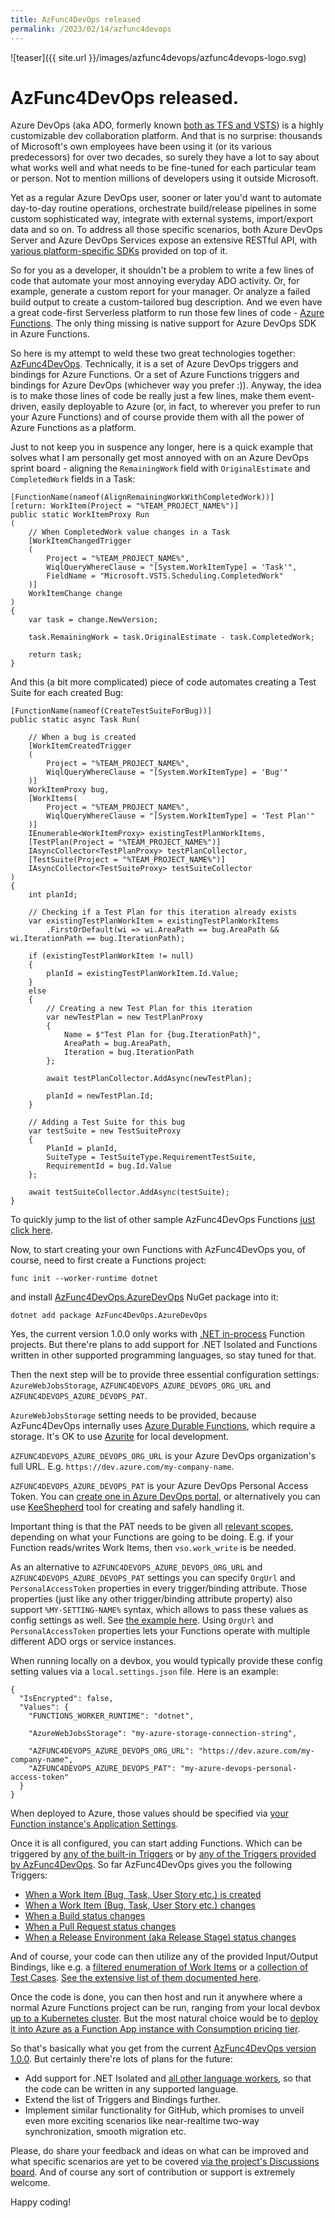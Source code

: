 ```yaml
---
title: AzFunc4DevOps released
permalink: /2023/02/14/azfunc4devops
---
```

![teaser]({{ site.url }}/images/azfunc4devops/azfunc4devops-logo.svg)
# AzFunc4DevOps released.


Azure DevOps (aka ADO, formerly known [both as TFS and VSTS](https://learn.microsoft.com/en-us/azure/devops/server/tfs-is-now-azure-devops-server?view=azure-devops)) is a highly customizable dev collaboration platform. And that is no surprise: thousands of Microsoft's own employees have been using it (or its various predecessors) for over two decades, so surely they have a lot to say about what works well and what needs to be fine-tuned for each particular team or person. Not to mention millions of developers using it outside Microsoft.

Yet as a regular Azure DevOps user, sooner or later you'd want to automate day-to-day routine operations, orchestrate build/release pipelines in some custom sophisticated way, integrate with external systems, import/export data and so on. To address all those specific scenarios, both Azure DevOps Server and Azure DevOps Services expose an extensive RESTful API, with [various platform-specific SDKs](https://learn.microsoft.com/en-us/rest/api/azure/devops/?view=azure-devops-rest-7.1#client-libraries) provided on top of it.

So for you as a developer, it shouldn't be a problem to write a few lines of code that automate your most annoying everyday ADO activity. Or, for example, generate a custom report for your manager. Or analyze a failed build output to create a custom-tailored bug description. And we even have a great code-first Serverless platform to run those few lines of code - [Azure Functions](https://learn.microsoft.com/en-us/azure/azure-functions/functions-get-started). The only thing missing is native support for Azure DevOps SDK in Azure Functions.

So here is my attempt to weld these two great technologies together: [AzFunc4DevOps](https://github.com/scale-tone/AzFunc4DevOps#azfunc4devops). Technically, it is a set of Azure DevOps triggers and bindings for Azure Functions. Or a set of Azure Functions triggers and bindings for Azure DevOps (whichever way you prefer :)). Anyway, the idea is to make those lines of code be really just a few lines, make them event-driven, easily deployable to Azure (or, in fact, to wherever you prefer to run your Azure Functions) and of course provide them with all the power of Azure Functions as a platform.

Just to not keep you in suspence any longer, here is a quick example that solves what I am personally get most annoyed with on an Azure DevOps sprint board - aligning the `RemainingWork` field with `OriginalEstimate` and `CompletedWork` fields in a Task:

```
[FunctionName(nameof(AlignRemainingWorkWithCompletedWork))]
[return: WorkItem(Project = "%TEAM_PROJECT_NAME%")]
public static WorkItemProxy Run
(
    // When CompletedWork value changes in a Task
    [WorkItemChangedTrigger
    (
        Project = "%TEAM_PROJECT_NAME%",
        WiqlQueryWhereClause = "[System.WorkItemType] = 'Task'",
        FieldName = "Microsoft.VSTS.Scheduling.CompletedWork"
    )]
    WorkItemChange change
)
{
    var task = change.NewVersion;

    task.RemainingWork = task.OriginalEstimate - task.CompletedWork;

    return task;
}
```

And this (a bit more complicated) piece of code automates creating a Test Suite for each created Bug:

```
[FunctionName(nameof(CreateTestSuiteForBug))]
public static async Task Run(

    // When a bug is created
    [WorkItemCreatedTrigger
    (
        Project = "%TEAM_PROJECT_NAME%",
        WiqlQueryWhereClause = "[System.WorkItemType] = 'Bug'"
    )]
    WorkItemProxy bug,
    [WorkItems(
        Project = "%TEAM_PROJECT_NAME%",
        WiqlQueryWhereClause = "[System.WorkItemType] = 'Test Plan'"
    )]
    IEnumerable<WorkItemProxy> existingTestPlanWorkItems,
    [TestPlan(Project = "%TEAM_PROJECT_NAME%")]
    IAsyncCollector<TestPlanProxy> testPlanCollector,
    [TestSuite(Project = "%TEAM_PROJECT_NAME%")]
    IAsyncCollector<TestSuiteProxy> testSuiteCollector
)
{
    int planId;

    // Checking if a Test Plan for this iteration already exists
    var existingTestPlanWorkItem = existingTestPlanWorkItems
        .FirstOrDefault(wi => wi.AreaPath == bug.AreaPath && wi.IterationPath == bug.IterationPath);

    if (existingTestPlanWorkItem != null)
    {
        planId = existingTestPlanWorkItem.Id.Value;
    }
    else
    {
        // Creating a new Test Plan for this iteration
        var newTestPlan = new TestPlanProxy
        {
            Name = $"Test Plan for {bug.IterationPath}",
            AreaPath = bug.AreaPath,
            Iteration = bug.IterationPath
        };

        await testPlanCollector.AddAsync(newTestPlan);

        planId = newTestPlan.Id;
    }

    // Adding a Test Suite for this bug
    var testSuite = new TestSuiteProxy
    {
        PlanId = planId,
        SuiteType = TestSuiteType.RequirementTestSuite,
        RequirementId = bug.Id.Value
    };

    await testSuiteCollector.AddAsync(testSuite);
}
```

To quickly jump to the list of other sample AzFunc4DevOps Functions [just click here](https://github.com/scale-tone/AzFunc4DevOps/tree/main/samples#azfunc4devops-samples).


Now, to start creating your own Functions with AzFunc4DevOps you, of course, need to first create a Functions project:

```
func init --worker-runtime dotnet
```

and install [AzFunc4DevOps.AzureDevOps](https://www.nuget.org/packages/AzFunc4DevOps.AzureDevOps) NuGet package into it:

```
dotnet add package AzFunc4DevOps.AzureDevOps
```

Yes, the current version 1.0.0 only works with [.NET in-process](https://learn.microsoft.com/en-us/azure/azure-functions/functions-dotnet-class-library?tabs=v4%2Ccmd) Function projects. But there're plans to add support for .NET Isolated and Functions written in other supported programming languages, so stay tuned for that.

Then the next step will be to provide three essential configuration settings: `AzureWebJobsStorage`, `AZFUNC4DEVOPS_AZURE_DEVOPS_ORG_URL` and `AZFUNC4DEVOPS_AZURE_DEVOPS_PAT`. 

`AzureWebJobsStorage` setting needs to be provided, because AzFunc4DevOps internally uses [Azure Durable Functions](https://learn.microsoft.com/en-us/azure/azure-functions/durable/durable-functions-overview), which require a storage. It's OK to use [Azurite](https://learn.microsoft.com/en-us/azure/storage/common/storage-use-azurite) for local development.

`AZFUNC4DEVOPS_AZURE_DEVOPS_ORG_URL` is your Azure DevOps organization's full URL. E.g. `https://dev.azure.com/my-company-name`.

`AZFUNC4DEVOPS_AZURE_DEVOPS_PAT` is your Azure DevOps Personal Access Token. You can [create one in Azure DevOps portal](https://learn.microsoft.com/en-us/azure/devops/organizations/accounts/use-personal-access-tokens-to-authenticate#create-a-pat), or alternatively you can use [KeeShepherd](https://marketplace.visualstudio.com/items?itemName=kee-shepherd.kee-shepherd-vscode) tool for creating and safely handling it.

Important thing is that the PAT needs to be given all [relevant scopes](https://learn.microsoft.com/en-us/azure/devops/integrate/get-started/authentication/oauth?view=azure-devops#scopes), depending on what your Functions are going to be doing. E.g. if your Function reads/writes Work Items, then `vso.work_write` is be needed.

As an alternative to `AZFUNC4DEVOPS_AZURE_DEVOPS_ORG_URL` and `AZFUNC4DEVOPS_AZURE_DEVOPS_PAT` settings you can specify `OrgUrl` and `PersonalAccessToken` properties in every trigger/binding attribute. Those properties (just like any other trigger/binding attribute property) also support `%MY-SETTING-NAME%` syntax, which allows to pass these values as config settings as well. See [the example here](https://github.com/scale-tone/AzFunc4DevOps/blob/main/samples/CloneBugsIntoDifferentOrg.cs#L23). Using `OrgUrl` and `PersonalAccessToken` properties lets your Functions operate with multiple different ADO orgs or service instances.
  
When running locally on a devbox, you would typically provide these config setting values via a `local.settings.json` file. Here is an example:

```
{
  "IsEncrypted": false,
  "Values": {
    "FUNCTIONS_WORKER_RUNTIME": "dotnet",

    "AzureWebJobsStorage": "my-azure-storage-connection-string",

    "AZFUNC4DEVOPS_AZURE_DEVOPS_ORG_URL": "https://dev.azure.com/my-company-name",
    "AZFUNC4DEVOPS_AZURE_DEVOPS_PAT": "my-azure-devops-personal-access-token"
  }
}
```
  
When deployed to Azure, those values should be specified via [your Function instance's Application Settings](https://learn.microsoft.com/en-us/azure/azure-functions/functions-how-to-use-azure-function-app-settings?tabs=portal#settings).

Once it is all configured, you can start adding Functions. Which can be triggered by [any of the built-in Triggers](https://learn.microsoft.com/en-us/azure/azure-functions/functions-triggers-bindings?tabs=csharp#supported-bindings) or by [any of the Triggers provided by AzFunc4DevOps](https://github.com/scale-tone/AzFunc4DevOps/wiki#triggers). So far AzFunc4DevOps gives you the following Triggers:

* [When a Work Item (Bug, Task, User Story etc.) is created](https://github.com/scale-tone/AzFunc4DevOps/wiki/Reference#T-AzFunc4DevOps-AzureDevOps-WorkItemCreatedTriggerAttribute)
* [When a Work Item (Bug, Task, User Story etc.) changes](https://github.com/scale-tone/AzFunc4DevOps/wiki/Reference#T-AzFunc4DevOps-AzureDevOps-WorkItemChangedTriggerAttribute)
* [When a Build status changes](https://github.com/scale-tone/AzFunc4DevOps/wiki/Reference#T-AzFunc4DevOps-AzureDevOps-BuildStatusChangedTriggerAttribute)
* [When a Pull Request status changes](https://github.com/scale-tone/AzFunc4DevOps/wiki/Reference#T-AzFunc4DevOps-AzureDevOps-PullRequestStatusChangedTriggerAttribute)
* [When a Release Environment (aka Release Stage) status changes](https://github.com/scale-tone/AzFunc4DevOps/wiki/Reference#T-AzFunc4DevOps-AzureDevOps-ReleaseEnvironmentStatusChangedTriggerAttribute)

And of course, your code can then utilize any of the provided Input/Output Bindings, like e.g. a [filtered enumeration of Work Items](https://github.com/scale-tone/AzFunc4DevOps/wiki/Reference#T-AzFunc4DevOps-AzureDevOps-WorkItemsAttribute) or a [collection of Test Cases](https://github.com/scale-tone/AzFunc4DevOps/wiki/Reference#T-AzFunc4DevOps-AzureDevOps-TestSuiteAttribute). [See the extensive list of them documented here](https://github.com/scale-tone/AzFunc4DevOps/wiki#bindings).

Once the code is done, you can then host and run it anywhere where a normal Azure Functions project can be run, ranging from your local devbox [up to a Kubernetes cluster](https://learn.microsoft.com/en-us/azure/azure-functions/functions-kubernetes-keda). But the most natural choice would be to [deploy it into Azure as a Function App instance with Consumption pricing tier](https://learn.microsoft.com/en-us/azure/azure-functions/consumption-plan).

So that's basically what you get from the current [AzFunc4DevOps version 1.0.0](https://www.nuget.org/packages/AzFunc4DevOps.AzureDevOps). But certainly there're lots of plans for the future:

* Add support for .NET Isolated and [all other language workers](https://learn.microsoft.com/en-us/azure/azure-functions/supported-languages), so that the code can be written in any supported language.
* Extend the list of Triggers and Bindings further.
* Implement similar functionality for GitHub, which promises to unveil even more exciting scenarios like near-realtime two-way synchronization, smooth migration etc. 

Please, do share your feedback and ideas on what can be improved and what specific scenarios are yet to be covered [via the project's Discussions board](https://github.com/scale-tone/AzFunc4DevOps/discussions). And of course any sort of contribution or support is extremely welcome.

Happy coding!
